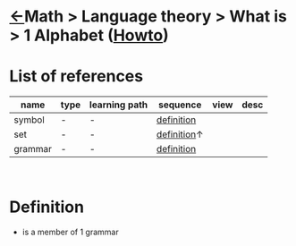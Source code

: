 <head><link rel="stylesheet" href="../../../../md.css"/><script src="../../../../md.js"></script></head>

[//]: #(Reference)
[Repo_Readme]:   ../list/object_list.md
[Item_Howto]:    ../howto/alphabet_howto.md

[Grammar_Whatis]: ../whatis/grammar_whatis.md
[Symbol_Whatis]:  ../whatis/symbol_whatis.md
[Set_Whatis]:     ../../theory_set/whatis/set/README.md


# [&larr;][Repo_Readme]Math > Language theory > What is > 1 Alphabet ([Howto][Item_Howto])



# List of references
|name|type|learning path|sequence|view|desc|
|-|-|-|-|-|-|
|symbol|-|-|[definition][Symbol_Whatis]|
|set|-|-|[definition][Set_Whatis]&uarr;|
|grammar|-|-|[definition][Grammar_Whatis]|
<br>





# Definition
- is a member of 1 grammar
